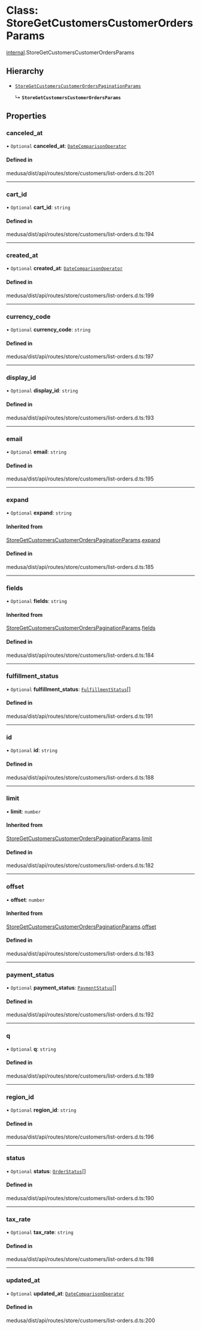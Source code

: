 # Class: StoreGetCustomersCustomerOrdersParams

[internal](../modules/internal-37.md).StoreGetCustomersCustomerOrdersParams

## Hierarchy

- [`StoreGetCustomersCustomerOrdersPaginationParams`](internal-37.StoreGetCustomersCustomerOrdersPaginationParams.md)

  ↳ **`StoreGetCustomersCustomerOrdersParams`**

## Properties

### canceled\_at

• `Optional` **canceled\_at**: [`DateComparisonOperator`](internal-2.DateComparisonOperator.md)

#### Defined in

medusa/dist/api/routes/store/customers/list-orders.d.ts:201

___

### cart\_id

• `Optional` **cart\_id**: `string`

#### Defined in

medusa/dist/api/routes/store/customers/list-orders.d.ts:194

___

### created\_at

• `Optional` **created\_at**: [`DateComparisonOperator`](internal-2.DateComparisonOperator.md)

#### Defined in

medusa/dist/api/routes/store/customers/list-orders.d.ts:199

___

### currency\_code

• `Optional` **currency\_code**: `string`

#### Defined in

medusa/dist/api/routes/store/customers/list-orders.d.ts:197

___

### display\_id

• `Optional` **display\_id**: `string`

#### Defined in

medusa/dist/api/routes/store/customers/list-orders.d.ts:193

___

### email

• `Optional` **email**: `string`

#### Defined in

medusa/dist/api/routes/store/customers/list-orders.d.ts:195

___

### expand

• `Optional` **expand**: `string`

#### Inherited from

[StoreGetCustomersCustomerOrdersPaginationParams](internal-37.StoreGetCustomersCustomerOrdersPaginationParams.md).[expand](internal-37.StoreGetCustomersCustomerOrdersPaginationParams.md#expand)

#### Defined in

medusa/dist/api/routes/store/customers/list-orders.d.ts:185

___

### fields

• `Optional` **fields**: `string`

#### Inherited from

[StoreGetCustomersCustomerOrdersPaginationParams](internal-37.StoreGetCustomersCustomerOrdersPaginationParams.md).[fields](internal-37.StoreGetCustomersCustomerOrdersPaginationParams.md#fields)

#### Defined in

medusa/dist/api/routes/store/customers/list-orders.d.ts:184

___

### fulfillment\_status

• `Optional` **fulfillment\_status**: [`FulfillmentStatus`](../enums/internal.FulfillmentStatus.md)[]

#### Defined in

medusa/dist/api/routes/store/customers/list-orders.d.ts:191

___

### id

• `Optional` **id**: `string`

#### Defined in

medusa/dist/api/routes/store/customers/list-orders.d.ts:188

___

### limit

• **limit**: `number`

#### Inherited from

[StoreGetCustomersCustomerOrdersPaginationParams](internal-37.StoreGetCustomersCustomerOrdersPaginationParams.md).[limit](internal-37.StoreGetCustomersCustomerOrdersPaginationParams.md#limit)

#### Defined in

medusa/dist/api/routes/store/customers/list-orders.d.ts:182

___

### offset

• **offset**: `number`

#### Inherited from

[StoreGetCustomersCustomerOrdersPaginationParams](internal-37.StoreGetCustomersCustomerOrdersPaginationParams.md).[offset](internal-37.StoreGetCustomersCustomerOrdersPaginationParams.md#offset)

#### Defined in

medusa/dist/api/routes/store/customers/list-orders.d.ts:183

___

### payment\_status

• `Optional` **payment\_status**: [`PaymentStatus`](../enums/internal.PaymentStatus.md)[]

#### Defined in

medusa/dist/api/routes/store/customers/list-orders.d.ts:192

___

### q

• `Optional` **q**: `string`

#### Defined in

medusa/dist/api/routes/store/customers/list-orders.d.ts:189

___

### region\_id

• `Optional` **region\_id**: `string`

#### Defined in

medusa/dist/api/routes/store/customers/list-orders.d.ts:196

___

### status

• `Optional` **status**: [`OrderStatus`](../enums/internal.OrderStatus.md)[]

#### Defined in

medusa/dist/api/routes/store/customers/list-orders.d.ts:190

___

### tax\_rate

• `Optional` **tax\_rate**: `string`

#### Defined in

medusa/dist/api/routes/store/customers/list-orders.d.ts:198

___

### updated\_at

• `Optional` **updated\_at**: [`DateComparisonOperator`](internal-2.DateComparisonOperator.md)

#### Defined in

medusa/dist/api/routes/store/customers/list-orders.d.ts:200
